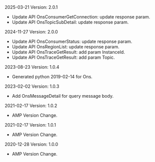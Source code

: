 2025-03-21 Version: 2.0.1
- Update API OnsConsumerGetConnection: update response param.
- Update API OnsTopicSubDetail: update response param.


2024-11-27 Version: 2.0.0
- Update API OnsConsumerStatus: update response param.
- Update API OnsRegionList: update response param.
- Update API OnsTraceGetResult: add param InstanceId.
- Update API OnsTraceGetResult: add param Topic.


2023-08-23 Version: 1.0.4
- Generated python 2019-02-14 for Ons.

2023-02-02 Version: 1.0.3
- Add OnsMessageDetail for query message body.

2021-02-17 Version: 1.0.2
- AMP Version Change.

2021-02-17 Version: 1.0.1
- AMP Version Change.

2020-12-28 Version: 1.0.0
- AMP Version Change.

